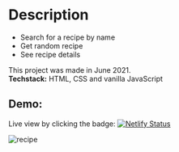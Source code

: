 # Description

- Search for a recipe by name
- Get random recipe
- See recipe details

This project was made in June 2021. <br />
**Techstack:** HTML, CSS and vanilla JavaScript

## Demo: 

Live view by clicking the badge: [![Netlify Status](https://api.netlify.com/api/v1/badges/4d36dbda-f5f3-491d-9184-2faf6b7068e4/deploy-status)](http://127.0.0.1:5500/index.html)

![recipe](https://user-images.githubusercontent.com/49621459/190639305-19ac2ed3-8424-4891-8fe5-d601ebe2055e.jpg)

